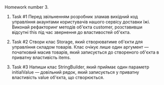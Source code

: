 Homework number 3.

1. Task #1 Перед звільненням розробник зламав вихідний код управління акаунтами
   користувачів нашого сервісу доставки їжі. Виконай рефакторинг методів об'єкта
   customer, розставивши відсутні this під час звернення до властивостей
   об'єкта.

2. Task #2 Створи клас Storage, який створюватиме об'єкти для управління складом
   товарів. Клас очікує лише один аргумент — початковий масив товарів, який
   записується до створеного об'єкта в приватну властивість items.

3. Task #3 Напиши клас StringBuilder, який приймає один параметр initialValue —
   довільний рядок, який записується у приватну властивість value об'єкта, що
   створюється.
